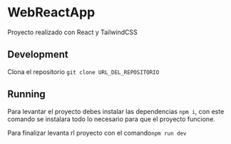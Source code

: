 # WebReactApp

Proyecto realizado con React y TailwindCSS

## Development

Clona el repositorio `git clone URL_DEL_REPOSITORIO` 


## Running 

Para levantar el proyecto debes instalar las dependencias `npm i`, con este comando se instalara todo lo necesario para que el proyecto funcione.



Para finalizar levanta rl proyecto con el comando`npm run dev`